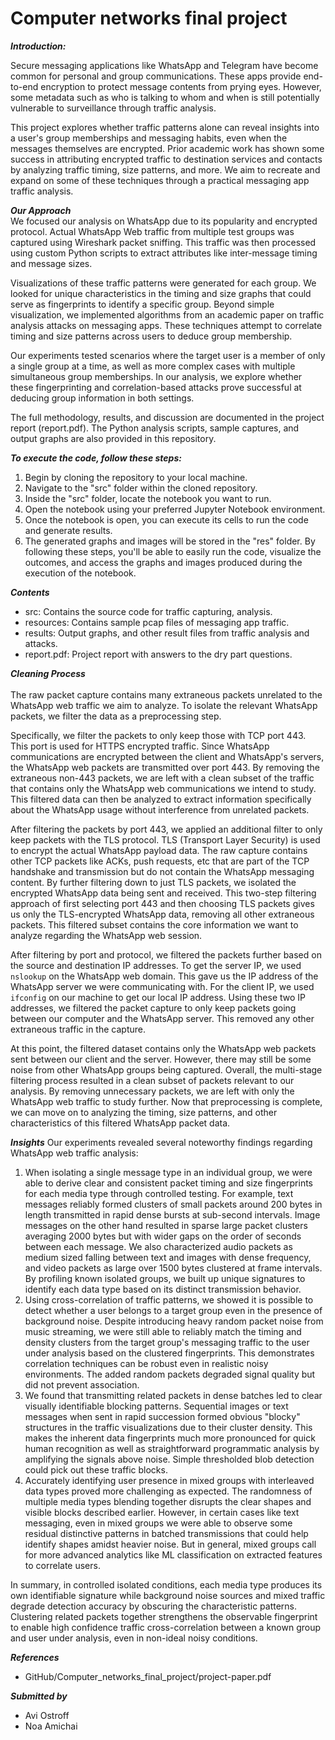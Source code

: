 # Computer networks final project

***Introduction:*** 

Secure messaging applications like WhatsApp and Telegram have become common for personal and group communications. These apps provide end-to-end encryption to protect message contents from prying eyes. However, some metadata such as who is talking to whom and when is still potentially vulnerable to surveillance through traffic analysis.

This project explores whether traffic patterns alone can reveal insights into a user's group memberships and messaging habits, even when the messages themselves are encrypted. Prior academic work has shown some success in attributing encrypted traffic to destination services and contacts by analyzing traffic timing, size patterns, and more. We aim to recreate and expand on some of these techniques through a practical messaging app traffic analysis.

***Our Approach*** <br>
We focused our analysis on WhatsApp due to its popularity and encrypted protocol. Actual WhatsApp Web traffic from multiple test groups was captured using Wireshark packet sniffing. This traffic was then processed using custom Python scripts to extract attributes like inter-message timing and message sizes.

Visualizations of these traffic patterns were generated for each group. We looked for unique characteristics in the timing and size graphs that could serve as fingerprints to identify a specific group. Beyond simple visualization, we implemented algorithms from an academic paper on traffic analysis attacks on messaging apps. These techniques attempt to correlate timing and size patterns across users to deduce group membership.

Our experiments tested scenarios where the target user is a member of only a single group at a time, as well as more complex cases with multiple simultaneous group memberships. In our analysis, we explore whether these fingerprinting and correlation-based attacks prove successful at deducing group information in both settings.

The full methodology, results, and discussion are documented in the project report (report.pdf). The Python analysis scripts, sample captures, and output graphs are also provided in this repository.


***To execute the code, follow these steps:***
1. Begin by cloning the repository to your local machine.
2. Navigate to the "src" folder within the cloned repository.
3. Inside the "src" folder, locate the notebook you want to run.
4. Open the notebook using your preferred Jupyter Notebook environment.
5. Once the notebook is open, you can execute its cells to run the code and generate results.
6. The generated graphs and images will be stored in the "res" folder.
By following these steps, you'll be able to easily run the code, visualize the outcomes, and access the graphs and images produced during the execution of the notebook.


***Contents***
* src: Contains the source code for traffic capturing, analysis.
* resources: Contains sample pcap files of messaging app traffic.
* results: Output graphs, and other result files from traffic analysis and attacks.
* report.pdf: Project report with answers to the dry part questions.
  

***Cleaning Process***<br><br>
The raw packet capture contains many extraneous packets unrelated to the WhatsApp web traffic we aim to analyze. To isolate the relevant WhatsApp packets, we filter the data as a preprocessing step.

Specifically, we filter the packets to only keep those with TCP port 443. This port is used for HTTPS encrypted traffic. Since WhatsApp communications are encrypted between the client and WhatsApp's servers, the WhatsApp web packets are transmitted over port 443.
By removing the extraneous non-443 packets, we are left with a clean subset of the traffic that contains only the WhatsApp web communications we intend to study. This filtered data can then be analyzed to extract information specifically about the WhatsApp usage without interference from unrelated packets.

After filtering the packets by port 443, we applied an additional filter to only keep packets with the TLS protocol. TLS (Transport Layer Security) is used to encrypt the actual WhatsApp payload data.
The raw capture contains other TCP packets like ACKs, push requests, etc that are part of the TCP handshake and transmission but do not contain the WhatsApp messaging content. By further filtering down to just TLS packets, we isolated the encrypted WhatsApp data being sent and received.
This two-step filtering approach of first selecting port 443 and then choosing TLS packets gives us only the TLS-encrypted WhatsApp data, removing all other extraneous packets. This filtered subset contains the core information we want to analyze regarding the WhatsApp web session.

After filtering by port and protocol, we filtered the packets further based on the source and destination IP addresses.
To get the server IP, we used `nslookup` on the WhatsApp web domain. This gave us the IP address of the WhatsApp server we were communicating with.
For the client IP, we used `ifconfig` on our machine to get our local IP address.
Using these two IP addresses, we filtered the packet capture to only keep packets going between our computer and the WhatsApp server. This removed any other extraneous traffic in the capture.

At this point, the filtered dataset contains only the WhatsApp web packets sent between our client and the server. However, there may still be some noise from other WhatsApp groups being captured.
Overall, the multi-stage filtering process resulted in a clean subset of packets relevant to our analysis. By removing unnecessary packets, we are left with only the WhatsApp web traffic to study further.
Now that preprocessing is complete, we can move on to analyzing the timing, size patterns, and other characteristics of this filtered WhatsApp packet data.

***Insights***
Our experiments revealed several noteworthy findings regarding WhatsApp web traffic analysis:

1. When isolating a single message type in an individual group, we were able to derive clear and consistent packet timing and size fingerprints for each media type through controlled testing. For example, text messages reliably formed clusters of small packets around 200 bytes in length transmitted in rapid dense bursts at sub-second intervals. Image messages on the other hand resulted in sparse large packet clusters averaging 2000 bytes but with wider gaps on the order of seconds between each message. We also characterized audio packets as medium sized falling between text and images with dense frequency, and video packets as large over 1500 bytes clustered at frame intervals. By profiling known isolated groups, we built up unique signatures to identify each data type based on its distinct transmission behavior.
2. Using cross-correlation of traffic patterns, we showed it is possible to detect whether a user belongs to a target group even in the presence of background noise. Despite introducing heavy random packet noise from music streaming, we were still able to reliably match the timing and density clusters from the target group's messaging traffic to the user under analysis based on the clustered fingerprints. This demonstrates correlation techniques can be robust even in realistic noisy environments. The added random packets degraded signal quality but did not prevent association.
3. We found that transmitting related packets in dense batches led to clear visually identifiable blocking patterns. Sequential images or text messages when sent in rapid succession formed obvious "blocky" structures in the traffic visualizations due to their cluster density. This makes the inherent data fingerprints much more pronounced for quick human recognition as well as straightforward programmatic analysis by amplifying the signals above noise. Simple thresholded blob detection could pick out these traffic blocks.
4. Accurately identifying user presence in mixed groups with interleaved data types proved more challenging as expected. The randomness of multiple media types blending together disrupts the clear shapes and visible blocks described earlier. However, in certain cases like text messaging, even in mixed groups we were able to observe some residual distinctive patterns in batched transmissions that could help identify shapes amidst heavier noise. But in general, mixed groups call for more advanced analytics like ML classification on extracted features to correlate users.<br>

In summary, in controlled isolated conditions, each media type produces its own identifiable signature while background noise sources and mixed traffic degrade detection accuracy by obscuring the characteristic patterns. Clustering related packets together strengthens the observable fingerprint to enable high confidence traffic cross-correlation between a known group and user under analysis, even in non-ideal noisy conditions.



***References***
* GitHub/Computer_networks_final_project/project-paper.pdf

***Submitted by***
* Avi Ostroff
* Noa Amichai 
